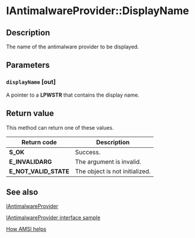 # IAntimalwareProvider::DisplayName

## Description

The name of the antimalware provider to be displayed.

## Parameters

### `displayName` [out]

A pointer to a **LPWSTR** that contains the display name.

## Return value

This method can return one of these values.

| Return code | Description |
| --- | --- |
| **S_OK** | Success. |
| **E_INVALIDARG** | The argument is invalid. |
| **E_NOT_VALID_STATE** | The object is not initialized. |

## See also

[IAntimalwareProvider](https://learn.microsoft.com/windows/desktop/api/amsi/nn-amsi-iantimalwareprovider)

[IAntimalwareProvider interface sample](https://github.com/Microsoft/Windows-classic-samples/tree/master/Samples/AmsiProvider)

[How AMSI helps](https://learn.microsoft.com/windows/win32/amsi/how-amsi-helps)